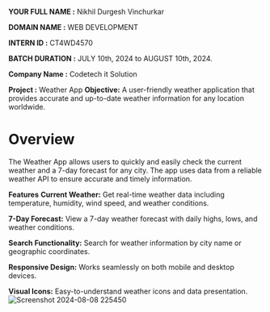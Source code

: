 **YOUR FULL NAME :** Nikhil Durgesh Vinchurkar

**DOMAIN NAME :** WEB DEVELOPMENT

**INTERN ID :** CT4WD4570

**BATCH DURATION :** JULY 10th, 2024 to AUGUST 10th, 2024.

**Company Name :** Codetech it Solution

**Project :** Weather App
**Objective:** A user-friendly weather application that provides accurate and up-to-date weather information for any location worldwide.
# Overview
The Weather App allows users to quickly and easily check the current weather and a 7-day forecast for any city. The app uses data from a reliable weather API to ensure accurate and timely information.

**Features**
**Current Weather:** Get real-time weather data including temperature, humidity, wind speed, and weather conditions.

**7-Day Forecast:** View a 7-day weather forecast with daily highs, lows, and weather conditions.

**Search Functionality:** Search for weather information by city name or geographic coordinates.

**Responsive Design:** Works seamlessly on both mobile and desktop devices.

**Visual Icons:** Easy-to-understand weather icons and data presentation.
![Screenshot 2024-08-08 225450](https://github.com/user-attachments/assets/6a7e7065-885c-48fc-b1bb-be456819fa69)
